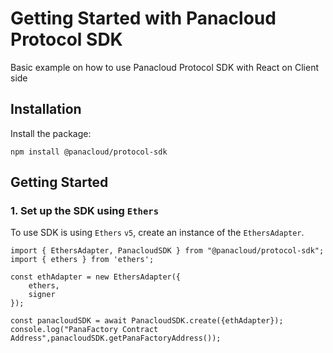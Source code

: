 # Getting Started with Panacloud Protocol SDK

Basic example on how to use Panacloud Protocol SDK with React on Client side

## Installation

Install the package:

```shell
npm install @panacloud/protocol-sdk
```

## Getting Started

### 1. Set up the SDK using `Ethers`

To use SDK is using `Ethers` `v5`, create an instance of the `EthersAdapter`.
```JS
import { EthersAdapter, PanacloudSDK } from "@panacloud/protocol-sdk";
import { ethers } from 'ethers';

const ethAdapter = new EthersAdapter({
    ethers,
    signer
});

const panacloudSDK = await PanacloudSDK.create({ethAdapter});
console.log("PanaFactory Contract Address",panacloudSDK.getPanaFactoryAddress());
```
